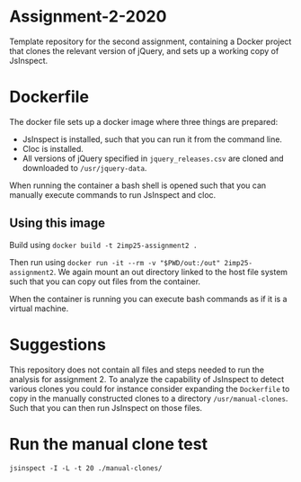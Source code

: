 # Assignment-2-2020
Template repository for the second assignment, containing a Docker project that clones the relevant version of jQuery, and sets up a working copy of JsInspect. 

# Dockerfile

The docker file sets up a docker image where three things 
are prepared:
- JsInspect is installed, such that you can run it from the 
command line.
- Cloc is installed.
- All versions of jQuery specified in `jquery_releases.csv` are 
cloned and downloaded to `/usr/jquery-data`.

When running the container a bash shell is opened such that you
can manually execute commands to run JsInspect and cloc. 

## Using this image

Build using `docker build -t 2imp25-assignment2 .`

Then run using 
`docker run -it --rm -v "$PWD/out:/out" 2imp25-assignment2`. 
We again mount an out directory linked to the host file system
such that you can copy out files from the container. 

When the container is running you can execute bash commands
as if it is a virtual machine. 

# Suggestions

This repository does not contain all files and steps needed to
run the analysis for assignment 2. To analyze the capability of 
JsInspect to detect various clones you could for instance
consider expanding the `Dockerfile` to copy in the manually 
constructed clones to a directory `/usr/manual-clones`. Such 
that you can then run JsInspect on those files. 

# Run the manual clone test 

`jsinspect -I -L -t 20 ./manual-clones/`